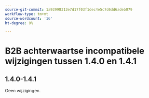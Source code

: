 ```yaml
---
source-git-commit: 1a93998313e7d17f03f1dec4e5c7d6dd6adeb079
workflow-type: tm+mt
source-wordcount: '16'
ht-degree: 0%

---
```

# B2B achterwaartse incompatibele wijzigingen tussen 1.4.0 en 1.4.1

## 1.4.0-1.4.1

Geen wijzigingen.
